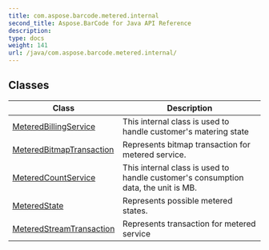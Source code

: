 ```yaml
---
title: com.aspose.barcode.metered.internal
second_title: Aspose.BarCode for Java API Reference
description: 
type: docs
weight: 141
url: /java/com.aspose.barcode.metered.internal/
---
```


## Classes

| Class | Description |
| --- | --- |
| [MeteredBillingService](../com.aspose.barcode.metered.internal/meteredbillingservice) | This internal class is used to handle customer's matering state |
| [MeteredBitmapTransaction](../com.aspose.barcode.metered.internal/meteredbitmaptransaction) | Represents bitmap transaction for metered service. |
| [MeteredCountService](../com.aspose.barcode.metered.internal/meteredcountservice) | This internal class is used to handle customer's consumption data, the unit is MB. |
| [MeteredState](../com.aspose.barcode.metered.internal/meteredstate) | Represents possible metered states. |
| [MeteredStreamTransaction](../com.aspose.barcode.metered.internal/meteredstreamtransaction) | Represents transaction for metered service |
